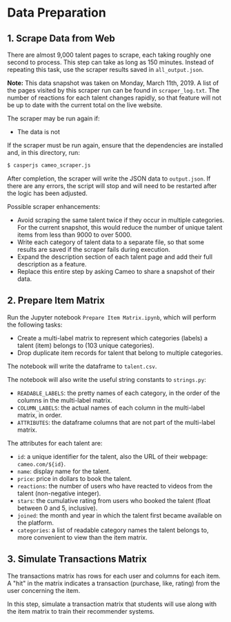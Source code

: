 # Data Preparation

## 1. Scrape Data from Web

There are almost 9,000 talent pages to scrape, each taking roughly one second to process. This step can take as long as 150 minutes. Instead of repeating this task, use the scraper results saved in `all_output.json`.

**Note:** This data snapshot was taken on Monday, March 11th, 2019. A list of the pages visited by this scraper run can be found in `scraper_log.txt`. The number of reactions for each talent changes rapidly, so that feature will not be up to date with the current total on the live website.

The scraper may be run again if:

- The data is not 

If the scraper must be run again, ensure that the dependencies are installed and, in this directory, run:

```bash
$ casperjs cameo_scraper.js
```

After completion, the scraper will write the JSON data to `output.json`. If there are any errors, the script will stop and will need to be restarted after the logic has been adjusted.

Possible scraper enhancements:

- Avoid scraping the same talent twice if they occur in multiple categories. For the current snapshot, this would reduce the number of unique talent items from less than 9000 to over 5000.
- Write each category of talent data to a separate file, so that some results are saved if the scraper fails during execution.
- Expand the description section of each talent page and add their full description as a feature.
- Replace this entire step by asking Cameo to share a snapshot of their data.

## 2. Prepare Item Matrix

Run the Jupyter notebook `Prepare Item Matrix.ipynb`, which will perform the following tasks:

- Create a multi-label matrix to represent which categories (labels) a talent (item) belongs to (103 unique categories).
- Drop duplicate item records for talent that belong to multiple categories.

The notebook will write the dataframe to `talent.csv`.

The notebook will also write the useful string constants to `strings.py`:

- `READABLE_LABELS`: the pretty names of each category, in the order of the columns in the multi-label matrix.
- `COLUMN_LABELS`: the actual names of each column in the multi-label matrix, in order.
- `ATTRIBUTES`: the dataframe columns that are not part of the multi-label matrix.

The attributes for each talent are:

- `id`: a unique identifier for the talent, also the URL of their webpage: `cameo.com/${id}`.
- `name`: display name for the talent.
- `price`: price in dollars to book the talent.
- `reactions`: the number of users who have reacted to videos from the talent (non-negative integer).
- `stars`: the cumulative rating from users who booked the talent (float between 0 and 5, inclusive).
- `joined`: the month and year in which the talent first became available on the platform.
- `categories`: a list of readable category names the talent belongs to, more convenient to view than the item matrix.

## 3. Simulate Transactions Matrix

The transactions matrix has rows for each user and columns for each item. A "hit" in the matrix indicates a transaction (purchase, like, rating) from the user concerning the item.

In this step, simulate a transaction matrix that students will use along with the item matrix to train their recommender systems.

